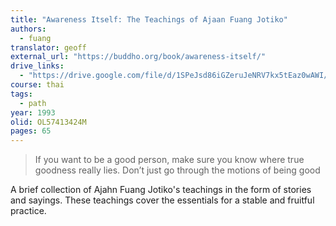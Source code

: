 ```yaml
---
title: "Awareness Itself: The Teachings of Ajaan Fuang Jotiko"
authors:
  - fuang
translator: geoff
external_url: "https://buddho.org/book/awareness-itself/"
drive_links:
  - "https://drive.google.com/file/d/1SPeJsd86iGZeruJeNRV7kx5tEaz0wAWI/view?usp=sharing"
course: thai
tags:
  - path
year: 1993
olid: OL57413424M
pages: 65
---
```


> If you want to be a good person, make sure you know where true
goodness really lies. Don’t just go through the motions of being good

A brief collection of Ajahn Fuang Jotiko's teachings in the form of stories and sayings. These teachings cover the essentials for a stable and fruitful practice.